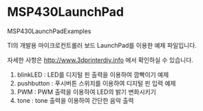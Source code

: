 ﻿MSP430LaunchPad
===============

MSP430LaunchPadExamples

TI의 개발용 마이크로컨트롤러 보드 LaunchPad를 이용한 예제 파일입니다.

자세한 사항은 http://www.3dprinterdiy.info 에서 확인하실 수 있습니다.

 1. blinkLED : LED를 디지털 핀 출력을 이용하여 깜빡이기 예제
 2. pushbutton : 푸시버튼 스위치를 이용하여 디지털 핀 입력 예제
 3. PWM : PWM 출력을 이용하여 LED의 밝기 변화시키기
 4. tone : tone 출력을 이용하여 간단한 음악 출력
 
